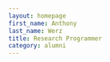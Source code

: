 ```yaml
---
layout: homepage
first_name: Anthony
last_name: Werz
title: Research Programmer
category: alumni
---
```


